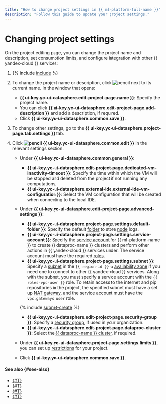 ```yaml
---
title: "How to change project settings in {{ ml-platform-full-name }}"
description: "Follow this guide to update your project settings."
---
```


# Changing project settings

On the project editing page, you can change the project name and description, set consumption limits, and configure integration with other {{ yandex-cloud }} services:

1. {% include [include](../../../_includes/datasphere/ui-find-project.md) %}
1. To change the project name or description, click ![pencil](../../../_assets/console-icons/pencil-to-line.svg) next to its current name. In the window that opens:
   * **{{ ui-key.yc-ui-datasphere.edit-project-page.name }}**: Specify the project name.
   * You can click **{{ ui-key.yc-ui-datasphere.edit-project-page.add-description }}** and add a description, if required.
   * Click **{{ ui-key.yc-ui-datasphere.common.save }}**.
1. To change other settings, go to the **{{ ui-key.yc-ui-datasphere.project-page.tab.settings }}** tab.
1. Click **![pencil](../../../_assets/console-icons/pencil-to-line.svg) {{ ui-key.yc-ui-datasphere.common.edit }}** in the relevant settings section.

   * Under **{{ ui-key.yc-ui-datasphere.common.general }}**:

      * **{{ ui-key.yc-ui-datasphere.edit-project-page.dedicated-vm-inactivity-timeout }}**: Specify the time within which the VM will be stopped and deleted from the project if not running any computations.
      * **{{ ui-key.yc-ui-datasphere.external-ide.external-ide-vm-configuration }}**: Select the VM configuration that will be created when connecting to the local IDE.

   * Under **{{ ui-key.yc-ui-datasphere.edit-project-page.advanced-settings }}**:

      * **{{ ui-key.yc-ui-datasphere.project-page.settings.default-folder }}**: Specify the default [folder](../../../resource-manager/concepts/resources-hierarchy.md#folder) to store [node](../../concepts/deploy/index.md#node) logs.
      * **{{ ui-key.yc-ui-datasphere.project-page.settings.service-account }}**: Specify the [service account](../../../iam/concepts/users/service-accounts.md) for {{ ml-platform-name }} to create {{ dataproc-name }} clusters and perform other actions in {{ yandex-cloud }} services under. The service account must have the required [roles](../../../iam/concepts/access-control/roles).
      * **{{ ui-key.yc-ui-datasphere.project-page.settings.subnet }}**: Specify a [subnet](../../../vpc/concepts/network.md#subnet) in the `{{ region-id }}-a` [availability zone](../../../overview/concepts/geo-scope.md) if you need one to connect to other {{ yandex-cloud }} services. Along with the subnet, you must specify a service account with the `{{ roles-vpc-user }}` role. To retain access to the internet and pip repositories in the project, the specified subnet must have a set up [NAT gateway](../../../vpc/concepts/gateways.md), and the service account must have the `vpc.gateways.user` role.

      {% include [subnet-create](../../../_includes/subnet-create.md) %}

      * **{{ ui-key.yc-ui-datasphere.edit-project-page.security-group }}**: Specify a [security group](../../../vpc/concepts/security-groups.md), if used in your organization.
      * **{{ ui-key.yc-ui-datasphere.edit-project-page.dataproc-cluster }}**: Select the [{{ dataproc-name }} cluster](../../../data-proc/operations/cluster-create.md), if required.

   * Under **{{ ui-key.yc-ui-datasphere.project-page.settings.limits }}**, you can set up [restrictions](restrictions.md) for your project.

   * Click **{{ ui-key.yc-ui-datasphere.common.save }}**.

#### See also {#see-also}

* [{#T}](restrictions.md)
* [{#T}](install-dependencies.md)
* [{#T}](control-compute-resources.md)
* [{#T}](../user-images.md)


